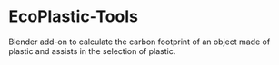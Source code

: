 # EcoPlastic-Tools
Blender add-on to calculate the carbon footprint of an object made of plastic and assists in the selection of plastic.
